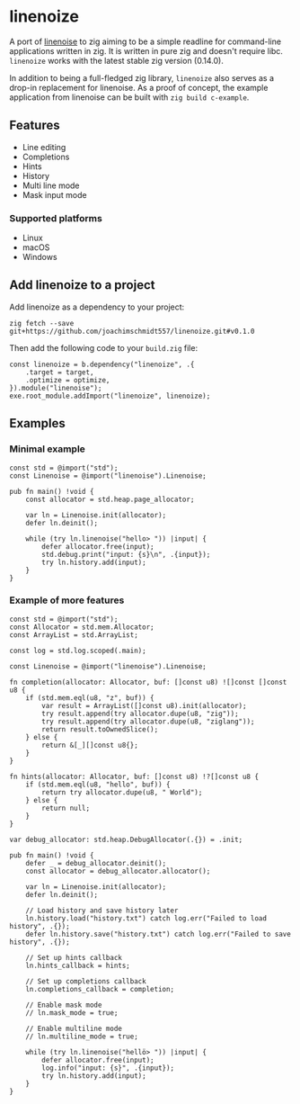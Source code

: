 # linenoize

A port of [linenoise](https://github.com/antirez/linenoise) to zig
aiming to be a simple readline for command-line applications written
in zig. It is written in pure zig and doesn't require
libc. `linenoize` works with the latest stable zig version (0.14.0).

In addition to being a full-fledged zig library, `linenoize` also
serves as a drop-in replacement for linenoise. As a proof of concept,
the example application from linenoise can be built with `zig build
c-example`.

## Features

- Line editing
- Completions
- Hints
- History
- Multi line mode
- Mask input mode

### Supported platforms

- Linux
- macOS
- Windows

## Add linenoize to a project

Add linenoize as a dependency to your project:
```zig
zig fetch --save git+https://github.com/joachimschmidt557/linenoize.git#v0.1.0
```

Then add the following code to your `build.zig` file:
```zig
const linenoize = b.dependency("linenoize", .{
    .target = target,
    .optimize = optimize,
}).module("linenoise");
exe.root_module.addImport("linenoize", linenoize);
```

## Examples

### Minimal example

```zig
const std = @import("std");
const Linenoise = @import("linenoise").Linenoise;

pub fn main() !void {
    const allocator = std.heap.page_allocator;

    var ln = Linenoise.init(allocator);
    defer ln.deinit();

    while (try ln.linenoise("hello> ")) |input| {
        defer allocator.free(input);
        std.debug.print("input: {s}\n", .{input});
        try ln.history.add(input);
    }
}
```

### Example of more features

``` zig
const std = @import("std");
const Allocator = std.mem.Allocator;
const ArrayList = std.ArrayList;

const log = std.log.scoped(.main);

const Linenoise = @import("linenoise").Linenoise;

fn completion(allocator: Allocator, buf: []const u8) ![]const []const u8 {
    if (std.mem.eql(u8, "z", buf)) {
        var result = ArrayList([]const u8).init(allocator);
        try result.append(try allocator.dupe(u8, "zig"));
        try result.append(try allocator.dupe(u8, "ziglang"));
        return result.toOwnedSlice();
    } else {
        return &[_][]const u8{};
    }
}

fn hints(allocator: Allocator, buf: []const u8) !?[]const u8 {
    if (std.mem.eql(u8, "hello", buf)) {
        return try allocator.dupe(u8, " World");
    } else {
        return null;
    }
}

var debug_allocator: std.heap.DebugAllocator(.{}) = .init;

pub fn main() !void {
    defer _ = debug_allocator.deinit();
    const allocator = debug_allocator.allocator();

    var ln = Linenoise.init(allocator);
    defer ln.deinit();

    // Load history and save history later
    ln.history.load("history.txt") catch log.err("Failed to load history", .{});
    defer ln.history.save("history.txt") catch log.err("Failed to save history", .{});

    // Set up hints callback
    ln.hints_callback = hints;

    // Set up completions callback
    ln.completions_callback = completion;

    // Enable mask mode
    // ln.mask_mode = true;

    // Enable multiline mode
    // ln.multiline_mode = true;

    while (try ln.linenoise("hellö> ")) |input| {
        defer allocator.free(input);
        log.info("input: {s}", .{input});
        try ln.history.add(input);
    }
}
```
